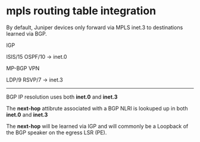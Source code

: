 # mpls routing table integration

By default, Juniper devices only forward via MPLS inet.3 to destinations learned via BGP.


IGP

ISIS/15 OSPF/10 -> inet.0


MP-BGP VPN

LDP/9 RSVP/7 -> inet.3

-----------------------

BGP IP resolution uses both **inet.0** and **inet.3**

The **next-hop** attibrute associated with a BGP NLRI is lookuped up in both **inet.0** and **inet.3**

The  **next-hop** will be learned via IGP and will commonly be a Loopback of the BGP speaker on the egress LSR (PE).

